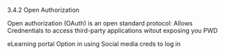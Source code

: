 3.4.2 Open Authorization

Open authorization (OAuth) is an open standard protocol:
Allows Crednentials to access third-party applications witout exposing you PWD

eLearning portal
Option in using Social media creds to log in 

